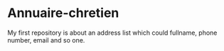 # Annuaire-chretien
My first repository is about an address list which could fullname, phone number, email and so one.
